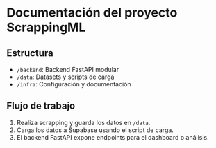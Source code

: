 # Documentación del proyecto ScrappingML

## Estructura
- `/backend`: Backend FastAPI modular
- `/data`: Datasets y scripts de carga
- `/infra`: Configuración y documentación

## Flujo de trabajo
1. Realiza scrapping y guarda los datos en `/data`.
2. Carga los datos a Supabase usando el script de carga.
3. El backend FastAPI expone endpoints para el dashboard o análisis.
